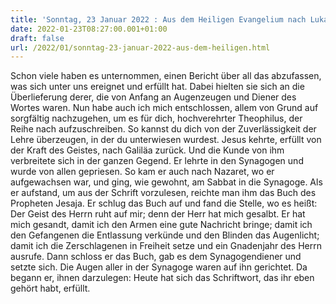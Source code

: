 ```yaml
---
title: 'Sonntag, 23 Januar 2022 : Aus dem Heiligen Evangelium nach Lukas - Lk 1,1-4.4,14-21.'
date: 2022-01-23T08:27:00.001+01:00
draft: false
url: /2022/01/sonntag-23-januar-2022-aus-dem-heiligen.html
---
```


Schon viele haben es unternommen, einen Bericht über all das abzufassen, was sich unter uns ereignet und erfüllt hat. Dabei hielten sie sich an die Überlieferung derer, die von Anfang an Augenzeugen und Diener des Wortes waren. Nun habe auch ich mich entschlossen, allem von Grund auf sorgfältig nachzugehen, um es für dich, hochverehrter Theophilus, der Reihe nach aufzuschreiben. So kannst du dich von der Zuverlässigkeit der Lehre überzeugen, in der du unterwiesen wurdest. Jesus kehrte, erfüllt von der Kraft des Geistes, nach Galiläa zurück. Und die Kunde von ihm verbreitete sich in der ganzen Gegend. Er lehrte in den Synagogen und wurde von allen gepriesen. So kam er auch nach Nazaret, wo er aufgewachsen war, und ging, wie gewohnt, am Sabbat in die Synagoge. Als er aufstand, um aus der Schrift vorzulesen, reichte man ihm das Buch des Propheten Jesaja. Er schlug das Buch auf und fand die Stelle, wo es heißt: Der Geist des Herrn ruht auf mir; denn der Herr hat mich gesalbt. Er hat mich gesandt, damit ich den Armen eine gute Nachricht bringe; damit ich den Gefangenen die Entlassung verkünde und den Blinden das Augenlicht; damit ich die Zerschlagenen in Freiheit setze und ein Gnadenjahr des Herrn ausrufe. Dann schloss er das Buch, gab es dem Synagogendiener und setzte sich. Die Augen aller in der Synagoge waren auf ihn gerichtet. Da begann er, ihnen darzulegen: Heute hat sich das Schriftwort, das ihr eben gehört habt, erfüllt.